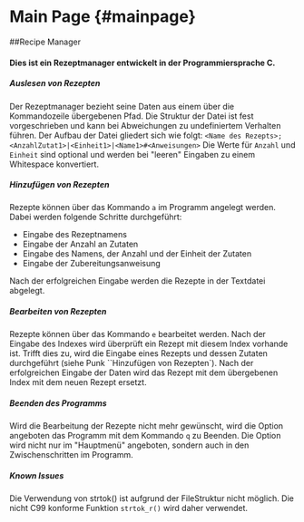 Main Page {#mainpage}
=========

##Recipe Manager

#### Dies ist ein Rezeptmanager entwickelt in der Programmiersprache C. 

##### Auslesen von Rezepten
Der Rezeptmanager bezieht seine Daten aus einem über die Kommandozeile übergebenen Pfad.
Die Struktur der Datei ist fest vorgeschrieben und kann bei Abweichungen zu undefiniertem Verhalten führen.
Der Aufbau der Datei gliedert sich wie folgt:
``<Name des Rezepts>;<AnzahlZutat1>|<Einheit1>|<Name1>#<Anweisungen>`` 
Die Werte für ``Anzahl`` und ``Einheit`` sind optional und werden bei "leeren" Eingaben zu einem Whitespace konvertiert.

##### Hinzufügen von Rezepten
Rezepte können über das Kommando ``a`` im Programm angelegt werden. Dabei werden  folgende Schritte durchgeführt:
* Eingabe des Rezeptnamens
* Eingabe der Anzahl an Zutaten
* Eingabe des Namens, der Anzahl und der Einheit der Zutaten
* Eingabe der Zubereitungsanweisung

Nach der erfolgreichen Eingabe werden die Rezepte in der Textdatei abgelegt.

##### Bearbeiten von Rezepten
Rezepte können über das Kommando ``e`` bearbeitet werden. Nach der Eingabe des Indexes wird überprüft
ein Rezept mit diesem Index vorhande ist. Trifft dies zu, wird die Eingabe eines Rezepts und dessen Zutaten durchgeführt 
(siehe Punk ``Hinzufügen von Rezepten`). Nach der erfolgreichen Eingabe der Daten wird das Rezept mit dem
übergebenen Index mit dem neuen Rezept ersetzt.

##### Beenden des Programms
Wird die Bearbeitung der Rezepte nicht mehr gewünscht, wird die Option angeboten das Programm mit dem Kommando
``q`` zu Beenden. Die Option wird nicht nur im "Hauptmenü" angeboten, sondern auch in den Zwischenschritten im Programm.

##### Known Issues
Die Verwendung von strtok() ist aufgrund der FileStruktur nicht möglich. Die nicht C99 konforme Funktion ``strtok_r()`` wird daher verwendet.

